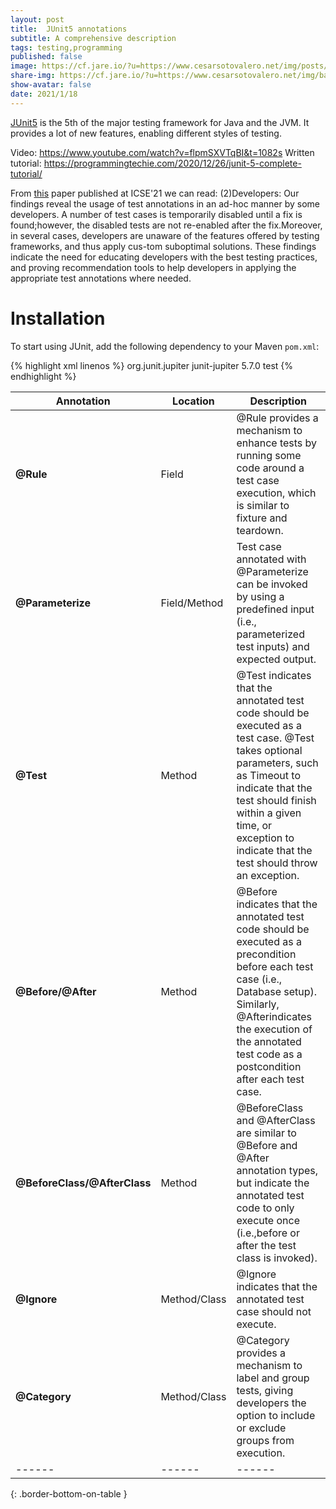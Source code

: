 ```yaml
---
layout: post
title:  JUnit5 annotations
subtitle: A comprehensive description
tags: testing,programming
published: false
image: https://cf.jare.io/?u=https://www.cesarsotovalero.net/img/posts/backyard.gif
share-img: https://cf.jare.io/?u=https://www.cesarsotovalero.net/img/backyard.gif
show-avatar: false
date: 2021/1/18
---
```




[JUnit5](https://junit.org/junit5) is the 5th of the major testing framework for Java and the JVM.
It provides a lot of new features, enabling different styles of testing.


Video: https://www.youtube.com/watch?v=flpmSXVTqBI&t=1082s
Written tutorial: https://programmingtechie.com/2020/12/26/junit-5-complete-tutorial/


From [this](https://users.encs.concordia.ca/~nikolaos/publications/ICSE_2021.pdf) paper published at ICSE'21 we can read:
(2)Developers: Our findings reveal the usage of test annotations  in  an  ad-hoc  manner  by  some  developers.  A  number of  test  cases  is  temporarily  disabled  until  a  fix  is  found;however,  the  disabled  tests  are  not  re-enabled  after  the  fix.Moreover,  in  several  cases,  developers  are  unaware  of  the features  offered  by  testing  frameworks,  and  thus  apply  cus-tom  suboptimal  solutions.  These  findings  indicate  the  need for  educating  developers  with  the  best  testing  practices,  and proving recommendation tools to help developers in applying the appropriate test annotations where needed.


# Installation

To start using JUnit, add the following dependency to your Maven `pom.xml`:

{% highlight xml linenos %}
<dependency>
   <groupId>org.junit.jupiter</groupId>
   <artifactId>junit-jupiter</artifactId>
   <version>5.7.0</version>
   <scope>test</scope>
</dependency>
{% endhighlight %}




| **Annotation** | **Location** | **Description** |
| ------ | ------ | ------ |
| **@Rule**                    | Field        | @Rule provides a mechanism to enhance tests by running some code around a test case execution, which is similar to fixture and teardown. |
| **@Parameterize**            | Field/Method | Test case annotated with @Parameterize can be invoked by using a predefined input (i.e., parameterized test inputs) and expected output. |
| **@Test**                    | Method       | @Test  indicates  that  the  annotated  test  code  should  be  executed  as  a  test  case.  @Test  takes  optional  parameters,  such  as  Timeout  to  indicate  that the test should finish within a given time, or exception to indicate that the test should throw an exception. |
| **@Before/@After**           | Method       | @Before indicates that the annotated test code should be executed as a precondition before each test case (i.e., Database setup). Similarly, @Afterindicates the execution of the annotated test code as a postcondition after each test case. |
| **@BeforeClass/@AfterClass** | Method       | @BeforeClass and @AfterClass are similar to @Before and @After annotation types, but indicate the annotated test code to only execute once (i.e.,before or after the test class is invoked). |
| **@Ignore**                  | Method/Class | @Ignore indicates that the annotated test case should not execute. |
| **@Category**                | Method/Class | @Category provides a mechanism to label and group tests, giving developers the option to include or exclude groups from execution. |
| ------ | ------ | ------ |
{: .border-bottom-on-table  }




